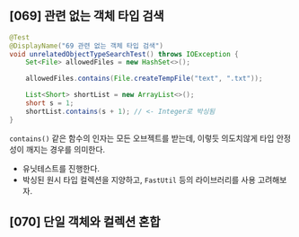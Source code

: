 ## [069] 관련 없는 객체 타입 검색

```java
@Test
@DisplayName("69 관련 없는 객체 타입 검색")
void unrelatedObjectTypeSearchTest() throws IOException {
    Set<File> allowedFiles = new HashSet<>();

    allowedFiles.contains(File.createTempFile("text", ".txt"));

    List<Short> shortList = new ArrayList<>();
    short s = 1;
    shortList.contains(s + 1); // <- Integer로 박싱됨
}
```

`contains()` 같은 함수의 인자는 모든 오브젝트를 받는데, 이렇듯 의도치않게 타입 안정성이 깨지는 경우를 의미한다.

- 유닛테스트를 진행한다.
- 박싱된 원시 타입 컬렉션을 지양하고, `FastUtil` 등의 라이브러리를 사용 고려해보자.

## [070] 단일 객체와 컬렉션 혼합


